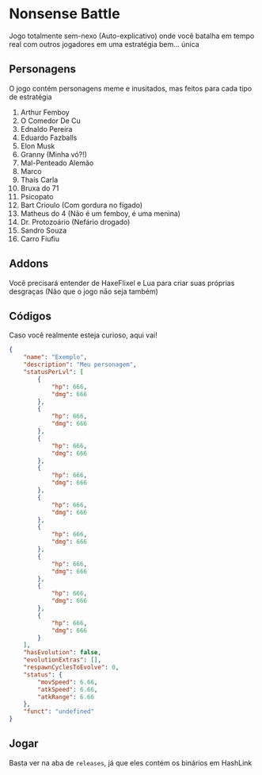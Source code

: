 # Nonsense Battle

Jogo totalmente sem-nexo (Auto-explicativo) onde você batalha em tempo real com outros jogadores em uma estratégia bem... única

## Personagens

O jogo contém personagens meme e inusitados, mas feitos para cada tipo de estratégia

1. Arthur Femboy
2. O Comedor De Cu
3. Ednaldo Pereira
4. Eduardo Fazballs
5. Elon Musk
6. Granny (Minha vó?!)
7. Mal-Penteado Alemão
8. Marco
9. Thaís Carla
10. Bruxa do 71
11. Psicopato
12. Bart Crioulo (Com gordura no fígado)
13. Matheus do 4 (Não é um femboy, é uma menina)
14. Dr. Protozoário (Nefário drogado)
15. Sandro Souza
16. Carro Fiufiu

## Addons

Você precisará entender de HaxeFlixel e Lua para criar suas próprias desgraças (Não que o jogo não seja também)

## Códigos

Caso você realmente esteja curioso, aqui vai!

```json
{
    "name": "Exemplo",
    "description": "Meu personagem",
    "statusPerLvl": [
        {
            "hp": 666,
            "dmg": 666
        },
        {
            "hp": 666,
            "dmg": 666
        },
        {
            "hp": 666,
            "dmg": 666
        },
        {
            "hp": 666,
            "dmg": 666
        },
        {
            "hp": 666,
            "dmg": 666
        },
        {
            "hp": 666,
            "dmg": 666
        },
        {
            "hp": 666,
            "dmg": 666
        },
        {
            "hp": 666,
            "dmg": 666
        },
        {
            "hp": 666,
            "dmg": 666
        }
    ],
    "hasEvolution": false,
    "evolutionExtras": [],
    "respawnCyclesToEvolve": 0,
    "status": {
        "movSpeed": 6.66,
		"atkSpeed": 6.66,
		"atkRange": 6.66
    },
    "funct": "undefined"
}
```

## Jogar

Basta ver na aba de ```releases```, já que eles contém os binários em HashLink
